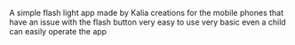A simple flash light app made by Kalia creations for the mobile phones that have an issue with the flash button very easy to use very basic even a child can easily operate the app
